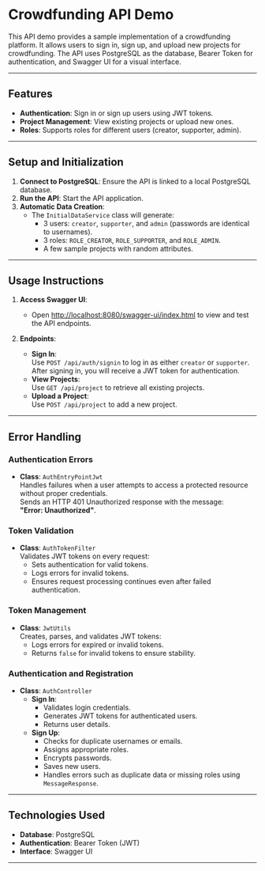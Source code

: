 # Crowdfunding API Demo

This API demo provides a sample implementation of a crowdfunding platform. It allows users to sign in, sign up, and upload new projects for crowdfunding. The API uses PostgreSQL as the database, Bearer Token for authentication, and Swagger UI for a visual interface.

---

## Features

- **Authentication**: Sign in or sign up users using JWT tokens.
- **Project Management**: View existing projects or upload new ones.
- **Roles**: Supports roles for different users (creator, supporter, admin).

---

## Setup and Initialization

1. **Connect to PostgreSQL**: Ensure the API is linked to a local PostgreSQL database.
2. **Run the API**: Start the API application.
3. **Automatic Data Creation**:
   - The `InitialDataService` class will generate:
     - 3 users: `creator`, `supporter`, and `admin` (passwords are identical to usernames).
     - 3 roles: `ROLE_CREATOR`, `ROLE_SUPPORTER`, and `ROLE_ADMIN`.
     - A few sample projects with random attributes.

---

## Usage Instructions

1. **Access Swagger UI**:
   - Open [http://localhost:8080/swagger-ui/index.html](http://localhost:8080/swagger-ui/index.html) to view and test the API endpoints.

2. **Endpoints**:
   - **Sign In**:  
     Use `POST /api/auth/signin` to log in as either `creator` or `supporter`.  
     After signing in, you will receive a JWT token for authentication.
   - **View Projects**:  
     Use `GET /api/project` to retrieve all existing projects.
   - **Upload a Project**:  
     Use `POST /api/project` to add a new project.

---

## Error Handling

### Authentication Errors
- **Class**: `AuthEntryPointJwt`  
  Handles failures when a user attempts to access a protected resource without proper credentials.  
  Sends an HTTP 401 Unauthorized response with the message:  
  **"Error: Unauthorized"**.

### Token Validation
- **Class**: `AuthTokenFilter`  
  Validates JWT tokens on every request:
  - Sets authentication for valid tokens.
  - Logs errors for invalid tokens.
  - Ensures request processing continues even after failed authentication.

### Token Management
- **Class**: `JwtUtils`  
  Creates, parses, and validates JWT tokens:
  - Logs errors for expired or invalid tokens.
  - Returns `false` for invalid tokens to ensure stability.

### Authentication and Registration
- **Class**: `AuthController`  
  - **Sign In**:
    - Validates login credentials.
    - Generates JWT tokens for authenticated users.
    - Returns user details.
  - **Sign Up**:
    - Checks for duplicate usernames or emails.
    - Assigns appropriate roles.
    - Encrypts passwords.
    - Saves new users.
    - Handles errors such as duplicate data or missing roles using `MessageResponse`.

---

## Technologies Used

- **Database**: PostgreSQL
- **Authentication**: Bearer Token (JWT)
- **Interface**: Swagger UI

---










